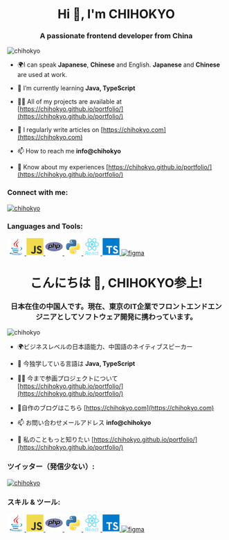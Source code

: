 <h1 align="center">Hi 👋, I'm CHIHOKYO</h1>
<h3 align="center">A passionate frontend developer from China</h3>

<p align="left"> <img src="https://komarev.com/ghpvc/?username=chihokyo&label=Profile%20views&color=0e75b6&style=flat" alt="chihokyo" /> </p>


- 🌍I can speak **Japanese**, **Chinese** and English. **Japanese** and **Chinese** are used at work.

- 🌱 I’m currently learning **Java, TypeScript**

- 👨‍💻 All of my projects are available at [https://chihokyo.github.io/portfolio/](https://chihokyo.github.io/portfolio/)

- 📝 I regularly write articles on [https://chihokyo.com](https://chihokyo.com)

- 📫 How to reach me **info@chihokyo**

- 📄 Know about my experiences [https://chihokyo.github.io/portfolio/](https://chihokyo.github.io/portfolio/)

<h3 align="left">Connect with me:</h3>
<p align="left">
<a href="https://twitter.com/chihokyo" target="blank"><img align="center" src="https://raw.githubusercontent.com/rahuldkjain/github-profile-readme-generator/master/src/images/icons/Social/twitter.svg" alt="chihokyo" height="30" width="40" /></a>
</p>
<h3 align="left">Languages and Tools:</h3>
<p align="left">  <a href="https://www.java.com" target="_blank" rel="noreferrer"> <img src="https://raw.githubusercontent.com/devicons/devicon/master/icons/java/java-original.svg" alt="java" width="40" height="40"/> </a> <a href="https://developer.mozilla.org/en-US/docs/Web/JavaScript" target="_blank" rel="noreferrer"> <img src="https://raw.githubusercontent.com/devicons/devicon/master/icons/javascript/javascript-original.svg" alt="javascript" width="40" height="40"/> </a> <a href="https://www.php.net" target="_blank" rel="noreferrer"> <img src="https://raw.githubusercontent.com/devicons/devicon/master/icons/php/php-original.svg" alt="php" width="40" height="40"/> </a> <a href="https://www.python.org" target="_blank" rel="noreferrer"> <img src="https://raw.githubusercontent.com/devicons/devicon/master/icons/python/python-original.svg" alt="python" width="40" height="40"/> </a> <a href="https://reactjs.org/" target="_blank" rel="noreferrer"> <img src="https://raw.githubusercontent.com/devicons/devicon/master/icons/react/react-original-wordmark.svg" alt="react" width="40" height="40"/> </a> <a href="https://www.typescriptlang.org/" target="_blank" rel="noreferrer"> <img src="https://raw.githubusercontent.com/devicons/devicon/master/icons/typescript/typescript-original.svg" alt="typescript" width="40" height="40"/> </a> <a href="https://www.figma.com/" target="_blank" rel="noreferrer"> <img src="https://www.vectorlogo.zone/logos/figma/figma-icon.svg" alt="figma" width="40" height="40"/> </a> </p>



<h1 align="center">こんにちは 👋, CHIHOKYO参上!</h1>
<h3 align="center">日本在住の中国人です。現在、東京のIT企業でフロントエンドエンジニアとしてソフトウェア開発に携わっています。</h3>

<p align="left"> <img src="https://komarev.com/ghpvc/?username=chihokyo&label=Profile%20views&color=0e75b6&style=flat" alt="chihokyo" /> </p>


- 🌍ビジネスレベルの日本語能力、中国語のネイティブスピーカー

- 🌱 今独学している言語は **Java, TypeScript**

- 👨‍💻 今まで参画プロジェクトについて [https://chihokyo.github.io/portfolio/](https://chihokyo.github.io/portfolio/)

- 📝自作のブログはこちら [https://chihokyo.com](https://chihokyo.com)

- 📫 お問い合わせメールアドレス **info@chihokyo**

- 📄 私のこともっと知りたい [https://chihokyo.github.io/portfolio/](https://chihokyo.github.io/portfolio/)

<h3 align="left">ツイッター（発信少ない）:</h3>
<p align="left">
<a href="https://twitter.com/chihokyo" target="blank"><img align="center" src="https://raw.githubusercontent.com/rahuldkjain/github-profile-readme-generator/master/src/images/icons/Social/twitter.svg" alt="chihokyo" height="30" width="40" /></a>
</p>
<h3 align="left">スキル & ツール:</h3>
<p align="left"> <a href="https://www.java.com" target="_blank" rel="noreferrer"> <img src="https://raw.githubusercontent.com/devicons/devicon/master/icons/java/java-original.svg" alt="java" width="40" height="40"/> </a> <a href="https://developer.mozilla.org/en-US/docs/Web/JavaScript" target="_blank" rel="noreferrer"> <img src="https://raw.githubusercontent.com/devicons/devicon/master/icons/javascript/javascript-original.svg" alt="javascript" width="40" height="40"/> </a> <a href="https://www.php.net" target="_blank" rel="noreferrer"> <img src="https://raw.githubusercontent.com/devicons/devicon/master/icons/php/php-original.svg" alt="php" width="40" height="40"/> </a> <a href="https://www.python.org" target="_blank" rel="noreferrer"> <img src="https://raw.githubusercontent.com/devicons/devicon/master/icons/python/python-original.svg" alt="python" width="40" height="40"/> </a> <a href="https://reactjs.org/" target="_blank" rel="noreferrer"> <img src="https://raw.githubusercontent.com/devicons/devicon/master/icons/react/react-original-wordmark.svg" alt="react" width="40" height="40"/> </a> <a href="https://www.typescriptlang.org/" target="_blank" rel="noreferrer"> <img src="https://raw.githubusercontent.com/devicons/devicon/master/icons/typescript/typescript-original.svg" alt="typescript" width="40" height="40"/> </a><a href="https://www.figma.com/" target="_blank" rel="noreferrer"> <img src="https://www.vectorlogo.zone/logos/figma/figma-icon.svg" alt="figma" width="40" height="40"/> </a>  </p>


